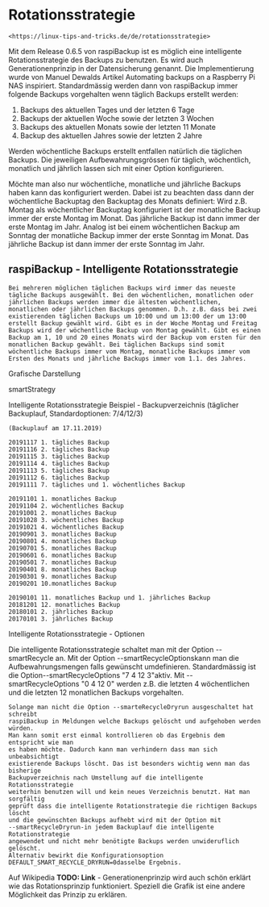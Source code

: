 # Rotationsstrategie

``` admonish note title="Quelle"
<https://linux-tips-and-tricks.de/de/rotationsstrategie>
```




Mit dem Release 0.6.5 von raspiBackup ist es möglich eine intelligente
Rotationsstrategie des Backups zu benutzen. Es wird auch Generationenprinzip in
der Datensicherung genannt. Die Implementierung wurde von Manuel Dewalds
Artikel Automating backups on a Raspberry Pi NAS inspiriert. Standardmässig
werden dann von raspiBackup immer folgende Backups vorgehalten wenn täglich
Backups erstellt werden:

1. Backups des aktuellen Tages und der letzten 6 Tage
2. Backups der aktuellen Woche sowie der letzten 3 Wochen
3. Backups des aktuellen Monats sowie der letzten 11 Monate
4. Backup des aktuellen Jahres sowie der letzten 2 Jahre

Werden wöchentliche Backups erstellt entfallen natürlich die täglichen Backups.
Die jeweiligen Aufbewahrungsgrössen für täglich, wöchentlich, monatlich und
jährlich lassen sich mit einer Option konfigurieren.

Möchte man also nur wöchentliche, monatliche und jährliche Backups haben kann
das konfiguriert werden. Dabei ist zu beachten dass dann der wöchentliche
Backuptag den Backuptag des Monats definiert: Wird z.B. Montag als
wöchentlicher Backuptag konfiguriert ist der monatliche Backup immer der erste
Montag im Monat. Das jährliche Backup ist dann immer der erste Montag im Jahr.
Analog ist bei einem wöchentlichen Backup am Sonntag der monatliche Backup
immer der erste Sonntag im Monat. Das jährliche Backup ist dann immer der erste
Sonntag im Jahr.


## raspiBackup - Intelligente Rotationsstrategie

``` admonish info title="Hinweis"
Bei mehreren möglichen täglichen Backups wird immer das neueste tägliche Backups ausgewählt. Bei den wöchentlichen, monatlichen oder jährlichen Backups werden immer die ältesten wöchentlichen, monatlichen oder jährlichen Backups genommen. D.h. z.B. dass bei zwei existierenden täglichen Backups um 10:00 und um 13:00 der um 13:00 erstellt Backup gewählt wird. Gibt es in der Woche Montag und Freitag Backups wird der wöchentliche Backup von Montag gewählt. Gibt es einen Backup am 1, 10 und 20 eines Monats wird der Backup vom ersten für den monatlichen Backup gewählt. Bei täglichen Backups sind somit wöchentliche Backups immer vom Montag, monatliche Backups immer vom Ersten des Monats und jährliche Backups immer vom 1.1. des Jahres.
```

Grafische Darstellung

smartStrategy


Intelligente Rotationsstrategie Beispiel - Backupverzeichnis (täglicher Backuplauf, Standardoptionen: 7/4/12/3)

    (Backuplauf am 17.11.2019)

    20191117 1. tägliches Backup
    20191116 2. tägliches Backup
    20191115 3. tägliches Backup
    20191114 4. tägliches Backup
    20191113 5. tägliches Backup
    20191112 6. tägliches Backup
    20191111 7. tägliches und 1. wöchentliches Backup

    20191101 1. monatliches Backup
    20191104 2. wöchentliches Backup
    20191001 2. monatliches Backup
    20191028 3. wöchentliches Backup
    20191021 4. wöchentliches Backup
    20190901 3. monatliches Backup
    20190801 4. monatliches Backup
    20190701 5. monatliches Backup
    20190601 6. monatliches Backup
    20190501 7. monatliches Backup
    20190401 8. monatliches Backup
    20190301 9. monatliches Backup
    20190201 10.monatliches Backup

    20190101 11. monatliches Backup und 1. jährliches Backup
    20181201 12. monatliches Backup
    20180101 2. jährliches Backup
    20170101 3. jährliches Backup


Intelligente Rotationsstrategie - Optionen

Die intelligente Rotationsstrategie schaltet man mit der Option --smartRecycle
an. Mit der Option --smartRecycleOptionskann man die Aufbewahrungsmengen falls
gewünscht umdefinieren. Standardmässig ist die Option--smartRecycleOptions "7 4
12 3"aktiv. Mit --smartRecycleOptions "0 4 12 0" werden z.B. die letzten 4
wöchentlichen und die letzten 12 monatlichen Backups vorgehalten.

``` admonish caution title="Wichtiger Hinweis"
Solange man nicht die Option --smarteRecycleDryrun ausgeschaltet hat schreibt
raspiBackup in Meldungen welche Backups gelöscht und aufgehoben werden würden.
Man kann somit erst einmal kontrollieren ob das Ergebnis dem entspricht wie man
es haben möchte. Dadurch kann man verhindern dass man sich unbeabsichtigt
existierende Backups löscht. Das ist besonders wichtig wenn man das bisherige
Backupverzeichnis nach Umstellung auf die intelligente Rotationsstrategie
weiterhin benutzen will und kein neues Verzeichnis benutzt. Hat man sorgfältig
geprüft dass die intelligente Rotationstrategie die richtigen Backups löscht
und die gewünschten Backups aufhebt wird mit der Option mit
--smartRecycleDryrun-in jedem Backuplauf die intelligente Rotationstrategie
angewendet und nicht mehr benötigte Backups werden unwideruflich gelöscht.
Alternativ bewirkt die Konfigurationsoption
DEFAULT_SMART_RECYCLE_DRYRUN=0dasselbe Ergebnis.
```

Auf Wikipedia **TODO: Link** - Generationenprinzip wird auch schön erklärt wie das Rotationsprinzip funktioniert.
Speziell die Grafik ist eine andere Möglichkeit das Prinzip zu erklären.

